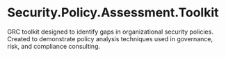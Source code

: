 # Security.Policy.Assessment.Toolkit
GRC toolkit designed to identify gaps in organizational security policies. Created to demonstrate policy analysis techniques used in governance, risk, and compliance consulting.
